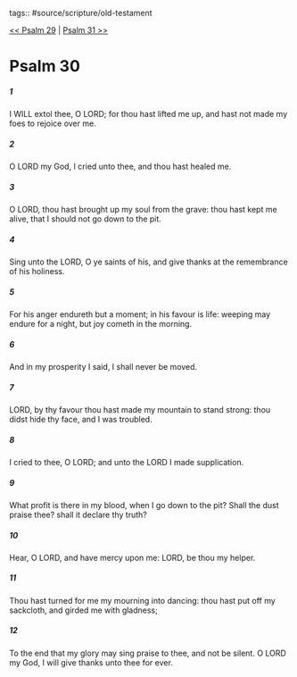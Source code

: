 tags:: #source/scripture/old-testament

[<< Psalm 29](old-testament/19_Psalms/Psalm_29.md) | [Psalm 31 >>](old-testament/19_Psalms/Psalm_31.md)

# Psalm 30

##### 1

I WILL extol thee, O LORD; for thou hast lifted me up, and hast not made my foes to rejoice over me.

##### 2

O LORD my God, I cried unto thee, and thou hast healed me.

##### 3

O LORD, thou hast brought up my soul from the grave: thou hast kept me alive, that I should not go down to the pit.

##### 4

Sing unto the LORD, O ye saints of his, and give thanks at the remembrance of his holiness.

##### 5

For his anger endureth but a moment; in his favour is life: weeping may endure for a night, but joy cometh in the morning.

##### 6

And in my prosperity I said, I shall never be moved.

##### 7

LORD, by thy favour thou hast made my mountain to stand strong: thou didst hide thy face, and I was troubled.

##### 8

I cried to thee, O LORD; and unto the LORD I made supplication.

##### 9

What profit is there in my blood, when I go down to the pit? Shall the dust praise thee? shall it declare thy truth?

##### 10

Hear, O LORD, and have mercy upon me: LORD, be thou my helper.

##### 11

Thou hast turned for me my mourning into dancing: thou hast put off my sackcloth, and girded me with gladness;

##### 12

To the end that my glory may sing praise to thee, and not be silent. O LORD my God, I will give thanks unto thee for ever.
